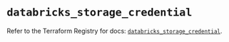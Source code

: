 # `databricks_storage_credential`

Refer to the Terraform Registry for docs: [`databricks_storage_credential`](https://registry.terraform.io/providers/databricks/databricks/1.34.0/docs/resources/storage_credential).
